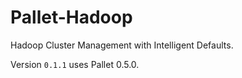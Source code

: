 # Pallet-Hadoop #

Hadoop Cluster Management with Intelligent Defaults.

Version `0.1.1` uses Pallet 0.5.0.
